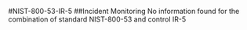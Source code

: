 #NIST-800-53-IR-5
##Incident Monitoring
No information found for the combination of standard NIST-800-53 and control IR-5
